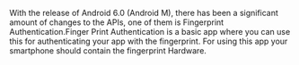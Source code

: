  With the release of Android 6.0 (Android M), there has been a significant amount of changes to the APIs, one of them is Fingerprint Authentication.Finger Print Authentication is a basic app where you can use this for authenticating your app with the fingerprint.
 For using this app your smartphone should contain the fingerprint Hardware.
